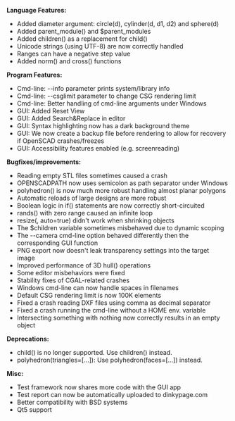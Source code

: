 **Language Features:**
* Added diameter argument: circle(d), cylinder(d, d1, d2) and sphere(d)
* Added parent_module() and $parent_modules
* Added children() as a replacement for child()
* Unicode strings (using UTF-8) are now correctly handled
* Ranges can have a negative step value
* Added norm() and cross() functions

**Program Features:**
* Cmd-line: --info parameter prints system/library info
* Cmd-line: --csglimit parameter to change CSG rendering limit
* Cmd-line: Better handling of cmd-line arguments under Windows
* GUI: Added Reset View
* GUI: Added Search&Replace in editor
* GUI: Syntax highlighting now has a dark background theme
* GUI: We now create a backup file before rendering to allow for recovery if OpenSCAD crashes/freezes
* GUI: Accessibility features enabled (e.g. screenreading)

**Bugfixes/improvements:**
* Reading empty STL files sometimes caused a crash
* OPENSCADPATH now uses semicolon as path separator under Windows
* polyhedron() is now much more robust handling almost planar polygons
* Automatic reloads of large designs are more robust
* Boolean logic in if() statements are now correctly short-circuited
* rands() with zero range caused an infinite loop
* resize(, auto=true) didn't work when shrinking objects
* The $children variable sometimes misbehaved due to dynamic scoping
* The --camera cmd-line option behaved differently then the corresponding GUI function
* PNG export now doesn't leak transparency settings into the target image
* Improved performance of 3D hull() operations
* Some editor misbehaviors were fixed
* Stability fixes of CGAL-related crashes
* Windows cmd-line can now handle spaces in filenames
* Default CSG rendering limit is now 100K elements
* Fixed a crash reading DXF files using comma as decimal separator
* Fixed a crash running the cmd-line without a HOME env. variable
* Intersecting something with nothing now correctly results in an empty object

**Deprecations:**
* child() is no longer supported. Use children() instead.
* polyhedron(triangles=[...]): Use polyhedron(faces=[...]) instead.

**Misc:**
* Test framework now shares more code with the GUI app
* Test report can now be automatically uploaded to dinkypage.com
* Better compatibility with BSD systems
* Qt5 support
